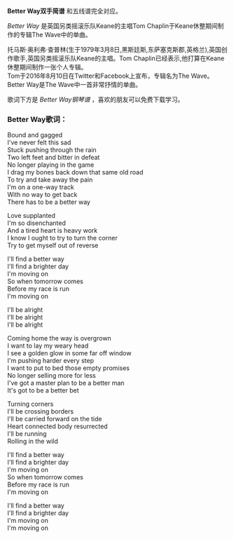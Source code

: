

**Better Way双手简谱** 和五线谱完全对应。

_Better Way_ 是英国另类摇滚乐队Keane的主唱Tom Chaplin于Keane休整期间制作的专辑The Wave中的单曲。

托马斯·奥利弗·查普林(生于1979年3月8日,黑斯廷斯,东萨塞克斯郡,英格兰),英国创作歌手,英国另类摇滚乐队Keane的主唱。Tom
Chaplin已经表示,他打算在Keane休整期间制作一张个人专辑。  
Tom于2016年8月10日在Twitter和Facebook上宣布，专辑名为The Wave。Better Way是The Wave中一首非常抒情的单曲。

歌词下方是 _Better Way钢琴谱_ ，喜欢的朋友可以免费下载学习。

### Better Way歌词：

Bound and gagged  
I've never felt this sad  
Stuck pushing through the rain  
Two left feet and bitter in defeat  
No longer playing in the game  
I drag my bones back down that same old road  
To try and take away the pain  
I'm on a one-way track  
With no way to get back  
There has to be a better way

Love supplanted  
I'm so disenchanted  
And a tired heart is heavy work  
I know I ought to try to turn the corner  
Try to get myself out of reverse

I'll find a better way  
I'll find a brighter day  
I'm moving on  
So when tomorrow comes  
Before my race is run  
I'm moving on

I'll be alright  
I'll be alright  
I'll be alright

Coming home the way is overgrown  
I want to lay my weary head  
I see a golden glow in some far off window  
I'm pushing harder every step  
I want to put to bed those empty promises  
No longer selling more for less  
I've got a master plan to be a better man  
It's got to be a better bet

Turning corners  
I'll be crossing borders  
I'll be carried forward on the tide  
Heart connected body resurrected  
I'll be running  
Rolling in the wild

I'll find a better way  
I'll find a brighter day  
I'm moving on  
So when tomorrow comes  
Before my race is run  
I'm moving on

I'll find a better way  
I'll find a brighter day  
I'm moving on  
I'm moving on

